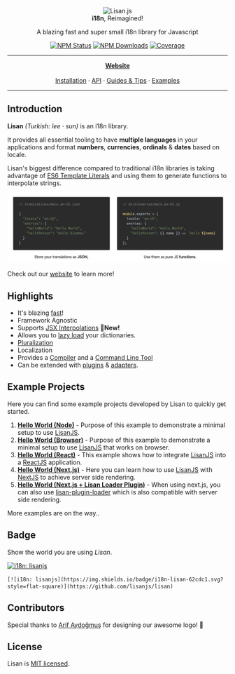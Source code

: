 <p align="center">
  <img alt="Lisan.js" src="./website/static/img/logo/banners/5_big.png" width="480">
  <br>
  <strong>i18n</strong>, Reimagined!
</p>

<p align="center">
  A blazing fast and super small i18n library for Javascript
</p>

<p align="center">
  <a href="https://www.npmjs.com/package/lisan"><img alt="NPM Status" src="https://img.shields.io/npm/v/lisan.svg?style=flat"></a>
  <a href="https://www.npmjs.com/package/lisan"><img alt="NPM Downloads" src="https://img.shields.io/npm/dt/lisan.svg"></a>
  <a href="https://coveralls.io/github/lisanjs/lisan?branch=development"><img alt="Coverage"
  src="https://coveralls.io/repos/github/lisanjs/lisan/badge.svg?branch=development&"></a>
</p>

<hr>

<p align="center">
<a href="https://lisanjs.com"><strong>Website</strong></a><br><br>
<a href="https://lisanjs.com/docs/what-is-lisan#installation">Installation</a> ·
<a href="https://lisanjs.com/docs/full-api-reference">API</a> ·
<a href="https://lisanjs.com/docs/pluralization">Guides & Tips</a> ·
<a href="https://github.com/lisanjs/examples">Examples</a>
</p>

<hr>

## Introduction

**Lisan** _(Turkish: lee &#183; sun)_ is an i18n library.

It provides all essential tooling to
have **multiple languages** in your applications and
format **numbers**, **currencies**, **ordinals** & **dates** based on locale.

Lisan's biggest difference compared to traditional i18n libraries
is taking advantage of
[ES6 Template Literals](https://developer.mozilla.org/en-US/docs/Web/JavaScript/Reference/Template_literals)
and using them to generate functions to interpolate strings.

<p align="center">
  <img alt="Lisan.js" src="./website/static/img/lisan-translation-dictionary.png">
</p>

Check out our [website](https://lisanjs.com/docs/what-is-lisan/) to learn more!

## Highlights

- It's blazing [fast](https://lisanjs.com/docs/performance)!
- Framework Agnostic
- Supports [JSX Interpolations](https://lisanjs.com/docs/jsx-interpolation) 🚀**New!**
- Allows you to [lazy load](https://lisanjs.com/docs/lisan-plugin-loader/) your dictionaries.
- [Pluralization](https://lisanjs.com/docs/pluralization/)
- Localization
- Provides a [Compiler](https://lisanjs.com/docs/what-is-lisan-compiler) and a
  [Command Line Tool](https://lisanjs.com/docs/what-is-lisan-cli)
- Can be extended with [plugins](https://lisanjs.com/docs/lisan-plugins/) & [adapters](https://lisanjs.com/docs/lisan-adapters/).

## Example Projects

Here you can find some example projects developed by Lisan to quickly get started.

1. [**Hello World (Node)**](https://github.com/lisanjs/examples/tree/master/01-hello-world-node) - Purpose of this example
   to demonstrate a minimal setup
   to use [LisanJS](https://lisanjs.com).
2. [**Hello World (Browser)**](https://github.com/lisanjs/examples/tree/master/02-hello-world-browser) - Purpose of this example
   to demonstrate a minimal setup
   to use [LisanJS](https://lisanjs.com) that works on browser.
3. [**Hello World (React)**](https://github.com/lisanjs/examples/tree/master/03-hello-world-react) - This example
   shows how to integrate [LisanJS](https://lisanjs.com) into a [ReactJS](https://reactjs.org) application.
4. [**Hello World (Next.js)**](https://github.com/lisanjs/examples/tree/master/04-nextjs-ssr) - Here you can
   learn how to use [LisanJS](https://lisanjs.com) with [NextJS](https://nextjs.org) to achieve server side rendering.
5. [**Hello World (Next.js + Lisan Loader Plugin)**](https://github.com/lisanjs/examples/tree/master/05-ssr-lisan-plugin-loader) - When using next.js,
   you can also use [lisan-plugin-loader](https://lisanjs.co/docs/lisan-plugin-loader) which is also compatible with server side rendering.

More examples are on the way..

## Badge

Show the world you are using _Lisan_.

[![i18n: lisanjs](https://img.shields.io/badge/i18n-Lisan-62cdc1.svg?style=flat-square)](https://github.com/lisanjs/lisan)

```text
[![i18n: lisanjs](https://img.shields.io/badge/i18n-lisan-62cdc1.svg?style=flat-square)](https://github.com/lisanjs/lisan)
```

## Contributors

Special thanks to [Arif Aydoğmuş](https://github.com/arifaydogmus) for designing our awesome logo! 🙏

## License

Lisan is [MIT licensed](./LICENCE).
